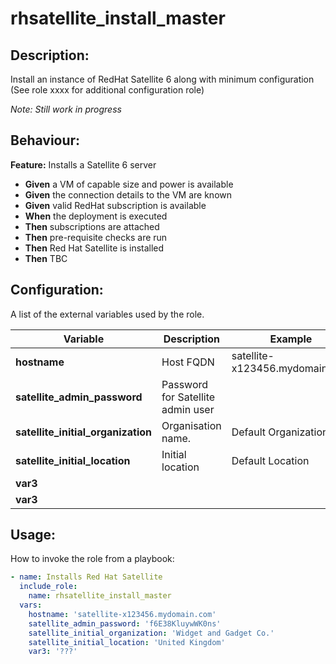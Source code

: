 # rhsatellite_install_master

## Description:

Install an instance of RedHat Satellite 6 along with minimum configuration
(See role xxxx for additional configuration role)

_Note: Still work in progress_

## Behaviour:

**Feature:** Installs a Satellite 6 server  
- **Given** a VM of capable size and power is available
- **Given** the connection details to the VM are known
- **Given** valid RedHat subscription is available
- **When** the deployment is executed
- **Then** subscriptions are attached
- **Then** pre-requisite checks are run
- **Then** Red Hat Satellite is installed
- **Then** TBC



## Configuration:

A list of the external variables used by the role.

| Variable  | Description  | Example  | 
|---|---|---|
| **hostname**  | Host FQDN  |  satellite-x123456.mydomain.com |
| **satellite_admin_password**  |  Password for Satellite admin user |  |
| **satellite_initial_organization**  | Organisation name. | Default Organization |
| **satellite_initial_location**  | Initial location | Default Location |
| **var3**  |   |   |
| **var3**  |   |   |


## Usage:

How to invoke the role from a playbook:

```yaml
- name: Installs Red Hat Satellite
  include_role:
    name: rhsatellite_install_master
  vars:
    hostname: 'satellite-x123456.mydomain.com'
    satellite_admin_password: 'f6E38KluywWK0ns'
    satellite_initial_organization: 'Widget and Gadget Co.'
    satellite_initial_location: 'United Kingdom'
    var3: '???'
```
